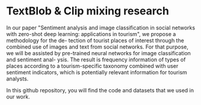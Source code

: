 # TextBlob &amp; Clip mixing research


In our paper "Sentiment analysis and image classification in social networks with zero-shot deep learning: applications in tourism", we propose a methodology for the de- tection of tourist places of interest through the combined use of images and text from social networks. For that purpose, we will be assisted by pre-trained neural networks for image classification and sentiment anal- ysis. The result is frequency information of types of places according to a tourism-specific taxonomy combined with user sentiment indicators, which is potentially relevant information for tourism analysts.

In this github repository, you will find the code and datasets that we used in our work.
